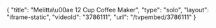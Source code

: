 {
    "title": "Melitta\u00ae 12 Cup Coffee Maker",
    "type": "solo",
    "layout": "iframe-static",
    "videoId": "3786111",
    "url": "\/tvpembed\/3786111"
}